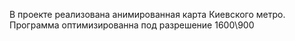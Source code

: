 В проекте реализована анимированная карта Киевского метро. Программа оптимизированна под разрешение 1600\900
